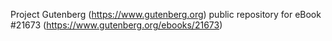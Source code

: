 Project Gutenberg (https://www.gutenberg.org) public repository for eBook #21673 (https://www.gutenberg.org/ebooks/21673)
